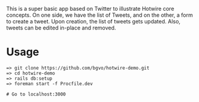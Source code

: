 This is a super basic app based on Twitter to illustrate Hotwire core concepts.
On one side, we have the list of Tweets, and on the other, a form to create a tweet. Upon creation, the list of tweets gets updated. Also, tweets can be edited in-place and removed.

# Usage
```
=> git clone https://github.com/bgvo/hotwire-demo.git
=> cd hotwire-demo
=> rails db:setup
=> foreman start -f Procfile.dev

# Go to localhost:3000
```
